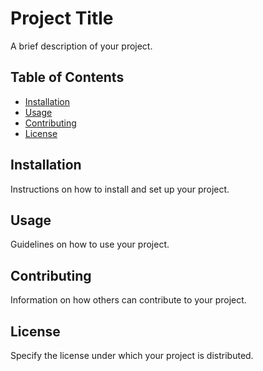 # Project Title

A brief description of your project.

## Table of Contents

- [Installation](#installation)
- [Usage](#usage)
- [Contributing](#contributing)
- [License](#license)

## Installation

Instructions on how to install and set up your project.

## Usage

Guidelines on how to use your project.

## Contributing

Information on how others can contribute to your project.

## License

Specify the license under which your project is distributed.
